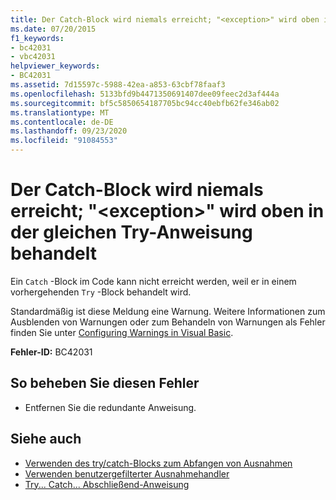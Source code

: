 ```yaml
---
title: Der Catch-Block wird niemals erreicht; "<exception>" wird oben in der gleichen Try-Anweisung behandelt
ms.date: 07/20/2015
f1_keywords:
- bc42031
- vbc42031
helpviewer_keywords:
- BC42031
ms.assetid: 7d15597c-5988-42ea-a853-63cbf78faaf3
ms.openlocfilehash: 5133bfd9b4471350691407dee09feec2d3af444a
ms.sourcegitcommit: bf5c5850654187705bc94cc40ebfb62fe346ab02
ms.translationtype: MT
ms.contentlocale: de-DE
ms.lasthandoff: 09/23/2020
ms.locfileid: "91084553"
---
```

# <a name="catch-block-never-reached-exception-handled-above-in-the-same-try-statement"></a>Der Catch-Block wird niemals erreicht; "\<exception>" wird oben in der gleichen Try-Anweisung behandelt

Ein `Catch` -Block im Code kann nicht erreicht werden, weil er in einem vorhergehenden `Try` -Block behandelt wird.  
  
Standardmäßig ist diese Meldung eine Warnung. Weitere Informationen zum Ausblenden von Warnungen oder zum Behandeln von Warnungen als Fehler finden Sie unter [Configuring Warnings in Visual Basic](/visualstudio/ide/configuring-warnings-in-visual-basic).
  
 **Fehler-ID:** BC42031  
  
## <a name="to-correct-this-error"></a>So beheben Sie diesen Fehler  
  
- Entfernen Sie die redundante Anweisung.  
  
## <a name="see-also"></a>Siehe auch

- [Verwenden des try/catch-Blocks zum Abfangen von Ausnahmen](../../standard/exceptions/how-to-use-the-try-catch-block-to-catch-exceptions.md)
- [Verwenden benutzergefilterter Ausnahmehandler](../../standard/exceptions/using-user-filtered-exception-handlers.md)
- [Try... Catch... Abschließend-Anweisung](../language-reference/statements/try-catch-finally-statement.md)
